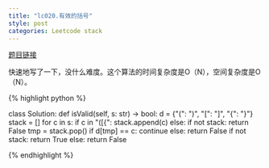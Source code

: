 ```yaml
---
title: "lc020.有效的括号"
style: post
categories: Leetcode stack
---
```


[题目链接](https://leetcode-cn.com/problems/valid-parentheses/)

快速地写了一下，没什么难度。这个算法的时间复杂度是O（N），空间复杂度是O（N）。

{% highlight python %}

class Solution:
    def isValid(self, s: str) -> bool:
        d = {"(": ")", "[": "]", "{": "}"}
        stack = []
        for c in s:
            if c in "([{":
                stack.append(c)
            else:
                if not stack:
                    return False
                tmp = stack.pop()
                if d[tmp] == c:
                    continue
                else:
                    return False 
        if not stack:
            return True
        else:
            return False

{% endhighlight %}

